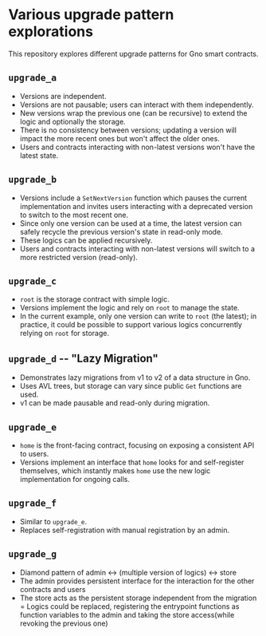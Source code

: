 # Various upgrade pattern explorations

This repository explores different upgrade patterns for Gno smart contracts.

## `upgrade_a`

- Versions are independent.
- Versions are not pausable; users can interact with them independently.
- New versions wrap the previous one (can be recursive) to extend the logic and optionally the storage.
- There is no consistency between versions; updating a version will impact the more recent ones but won't affect the older ones.
- Users and contracts interacting with non-latest versions won't have the latest state.

## `upgrade_b`

- Versions include a `SetNextVersion` function which pauses the current implementation and invites users interacting with a deprecated version to switch to the most recent one.
- Since only one version can be used at a time, the latest version can safely recycle the previous version's state in read-only mode.
- These logics can be applied recursively.
- Users and contracts interacting with non-latest versions will switch to a more restricted version (read-only).

## `upgrade_c`

- `root` is the storage contract with simple logic.
- Versions implement the logic and rely on `root` to manage the state.
- In the current example, only one version can write to `root` (the latest); in practice, it could be possible to support various logics concurrently relying on `root` for storage.

## `upgrade_d` -- "Lazy Migration"

- Demonstrates lazy migrations from v1 to v2 of a data structure in Gno.
- Uses AVL trees, but storage can vary since public `Get` functions are used.
- v1 can be made pausable and read-only during migration.

## `upgrade_e`

- `home` is the front-facing contract, focusing on exposing a consistent API to users.
- Versions implement an interface that `home` looks for and self-register themselves, which instantly makes `home` use the new logic implementation for ongoing calls.

## `upgrade_f`

- Similar to `upgrade_e`.
- Replaces self-registration with manual registration by an admin.

## `upgrade_g`

- Diamond pattern of admin <-> (multiple version of logics) <-> store
- The admin provides persistent interface for the interaction for the other contracts and users
- The store acts as the persistent storage independent from the migration
= Logics could be replaced, registering the entrypoint functions as function variables to the admin and taking the store access(while revoking the previous one)